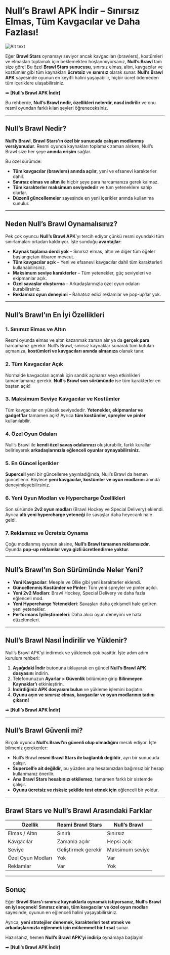 # Null’s Brawl APK İndir – Sınırsız Elmas, Tüm Kavgacılar ve Daha Fazlası!  

![Alt text](https://blogger.googleusercontent.com/img/b/R29vZ2xl/AVvXsEh1uO4NmjWL5hdhVOKlJqM7BUK-UWx5aZW0P3cggkdbmo692AsbK_1i1I8wO8ImpuyDQftbjERT1joQsoo8csyS_mh_SKcCQy7eraE24vkOWhRJdGGoM264nZxYLXHxc7AMWhKQckJcrjfSOUDott5X7UEFAohrIvu_FXiWe5BykwWiOxXJTPVEiqVZkt8/s768/Nullsbrawl-Android-768x346.webp)

Eğer **Brawl Stars** oynamayı seviyor ancak kavgacıları (brawlers), kostümleri ve elmasları toplamak için beklemekten hoşlanmıyorsanız, **Null’s Brawl** tam size göre! Bu özel **Brawl Stars sunucusu**, sınırsız elmas, altın, kavgacılar ve kostümler gibi tüm kaynakları **ücretsiz** ve **sınırsız** olarak sunar. **Null’s Brawl APK** sayesinde oyunun en keyifli halini yaşayabilir, hiçbir ücret ödemeden tüm içeriklere ulaşabilirsiniz.  

➡ **[Null’s Brawl APK İndir]**

Bu rehberde, **Null’s Brawl nedir, özellikleri nelerdir, nasıl indirilir** ve onu resmi oyundan farklı kılan şeyleri öğreneceksiniz. 

---

## Null’s Brawl Nedir?  

**Null’s Brawl**, **Brawl Stars’ın özel bir sunucuda çalışan modlanmış versiyonudur**. Resmi oyunda kaynakları toplamak zaman alırken, Null’s Brawl size her şeye **anında erişim** sağlar.  

Bu özel sürümde:  
- **Tüm kavgacılar (brawlers) anında açılır**, yeni ve efsanevi karakterler dahil.  
- **Sınırsız elmas ve altın** ile hiçbir şeye para harcamanıza gerek kalmaz.  
- **Tüm karakterler maksimum seviyededir** ve tüm yeteneklere sahip olurlar.  
- **Düzenli güncellemeler** sayesinde en yeni içerikler anında kullanıma sunulur.  

---

## Neden Null’s Brawl Oynamalısınız?  

Pek çok oyuncu **Null’s Brawl APK**’yı tercih ediyor çünkü resmi oyundaki tüm sınırlamaları ortadan kaldırıyor. İşte sunduğu **avantajlar**:  

- **Kaynak toplama derdi yok** – Sınırsız elmas, altın ve diğer tüm öğeler başlangıçtan itibaren mevcut.  
- **Tüm kavgacılar açık** – Yeni ve efsanevi kavgacılar dahil tüm karakterleri kullanabilirsiniz.  
- **Maksimum seviye karakterler** – Tüm yetenekler, güç seviyeleri ve ekipmanlar açık.  
- **Özel savaşlar oluşturma** – Arkadaşlarınızla özel oyun odaları kurabilirsiniz.  
- **Reklamsız oyun deneyimi** – Rahatsız edici reklamlar ve pop-up’lar yok.  

---

## Null’s Brawl’ın En İyi Özellikleri  

### 1. **Sınırsız Elmas ve Altın**  
Resmi oyunda elmas ve altın kazanmak zaman alır ya da **gerçek para** harcamanız gerekir. Null’s Brawl, sınırsız kaynaklar sunarak tüm kutuları açmanıza, **kostümleri ve kavgacıları anında almanıza** olanak tanır.  

### 2. **Tüm Kavgacılar Açık**  
Normalde kavgacıları açmak için sandık açmanız veya etkinlikleri tamamlamanız gerekir. **Null’s Brawl son sürümünde** ise tüm karakterler en baştan açık!  

### 3. **Maksimum Seviye Kavgacılar ve Kostümler**  
Tüm kavgacılar en yüksek seviyededir. **Yetenekler, ekipmanlar ve gadget’lar** tamamen açık! Ayrıca **tüm kostümler, spreyler ve pinler** kullanılabilir.  

### 4. **Özel Oyun Odaları**  
Null’s Brawl ile **kendi özel savaş odalarınızı** oluşturabilir, farklı kurallar belirleyerek **arkadaşlarınızla eğlenceli oyunlar oynayabilirsiniz**.  

### 5. **En Güncel İçerikler**  
**Supercell** yeni bir güncelleme yayınladığında, Null’s Brawl da hemen güncellenir. Böylece **yeni kavgacılar, kostümler ve oyun modlarını** anında deneyimleyebilirsiniz.  

### 6. **Yeni Oyun Modları ve Hypercharge Özellikleri**  
Son sürümde **2v2 oyun modları** (Brawl Hockey ve Special Delivery) eklendi. Ayrıca **altı yeni hypercharge yeteneği** ile savaşlar daha heyecanlı hale geldi.  

### 7. **Reklamsız ve Ücretsiz Oynama**  
Çoğu modlanmış oyunun aksine, **Null’s Brawl tamamen reklamsızdır**. Oyunda **pop-up reklamlar veya gizli ücretlendirme yoktur**.  

---

## Null’s Brawl’ın Son Sürümünde Neler Yeni?  

- **Yeni Kavgacılar**: Meeple ve Ollie gibi yeni karakterler eklendi.  
- **Güncellenmiş Kostümler ve Pinler**: Tüm yeni spreyler ve pinler açıldı.  
- **Yeni 2v2 Modları**: Brawl Hockey, Special Delivery ve daha fazla eğlenceli mod.  
- **Yeni Hypercharge Yetenekleri**: Savaşları daha çekişmeli hale getiren yeni yetenekler.  
- **Performans İyileştirmeleri**: Daha akıcı oyun deneyimi ve hata düzeltmeleri.  

---

## Null’s Brawl Nasıl İndirilir ve Yüklenir?  

Null’s Brawl APK’yi indirmek ve yüklemek çok basittir. İşte adım adım kurulum rehberi:  

1. **Aşağıdaki İndir** butonuna tıklayarak en güncel **Null’s Brawl APK dosyasını** indirin.  
2. Telefonunuzun **Ayarlar > Güvenlik** bölümüne girip **Bilinmeyen Kaynaklar’ı** etkinleştirin.  
3. **İndirdiğiniz APK dosyasını bulun** ve yükleme işlemini başlatın.  
4. **Oyunu açın ve sınırsız elmas, kavgacılar ve oyun modlarının tadını çıkarın!**  

➡ **[Null’s Brawl APK İndir]**  

---

## Null’s Brawl Güvenli mi?  

Birçok oyuncu **Null’s Brawl’ın güvenli olup olmadığını** merak ediyor. İşte bilmeniz gerekenler:  

- Null’s Brawl **resmi Brawl Stars ile bağlantılı değildir**, ayrı bir sunucuda çalışır.  
- **Supercell’e ait değildir**, bu yüzden ana hesabınızdan bağımsız bir hesap kullanmanız önerilir.  
- **Ana Brawl Stars hesabınızı etkilemez**, tamamen farklı bir sistemde çalışır.  
- **Oyunu ücretsiz ve risksiz şekilde test etmek için** eğlenceli bir yoldur.  

---

## Brawl Stars ve Null’s Brawl Arasındaki Farklar  

| **Özellik**       | **Resmi Brawl Stars** | **Null’s Brawl** |  
|------------------|--------------------|-----------------|  
| Elmas / Altın   | Sınırlı            | Sınırsız        |  
| Kavgacılar      | Zamanla açılır      | Hepsi açık      |  
| Seviye          | Geliştirmek gerekir | Maksimum seviye |  
| Özel Oyun Modları | Yok                 | Var             |  
| Reklamlar       | Var                 | Yok             |  

---

## Sonuç  

Eğer **Brawl Stars’ı sınırsız kaynaklarla oynamak istiyorsanız, Null’s Brawl en iyi seçenek**! **Sınırsız elmas, tüm kavgacılar ve özel oyun modları** sayesinde, oyunun en eğlenceli halini yaşayabilirsiniz.  

Ayrıca, **yeni stratejiler denemek, karakterleri test etmek ve arkadaşlarınızla eğlenmek için mükemmel bir fırsat** sunar.  

Hazırsanız, hemen **Null’s Brawl APK’yi indirip** oynamaya başlayın!  

➡ **[Null’s Brawl APK İndir]**
